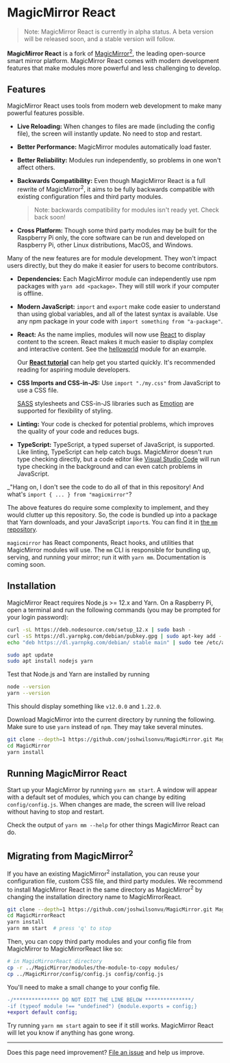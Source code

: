 # MagicMirror React

> Note: MagicMirror React is currently in alpha status.
> A beta version will be released soon, and a stable version
> will follow.

**MagicMirror React** is a fork of
[MagicMirror<sup>2</sup>](https://github.com/MichMich/MagicMirror),
the leading open-source smart mirror platform. MagicMirror React comes
with modern development features that make modules more powerful
and less challenging to develop.

## Features

MagicMirror React uses tools from modern web development to
make many powerful features possible.

- **Live Reloading:** When changes to files are made (including the
  config file), the screen will instantly update. No need to stop
  and restart.

- **Better Performance:** MagicMirror modules automatically load faster.

- **Better Reliability:** Modules run independently, so
  problems in one won't affect others.

- **Backwards Compatibility:** Even though MagicMirror React is a
  full rewrite of MagicMirror<sup>2</sup>, it aims to be fully
  backwards compatible with existing configuration files
  and third party modules.

  > Note: backwards compatibility for modules isn't ready yet. Check back
  > soon!

- **Cross Platform:** Though some third party modules may be built
  for the Raspberry Pi only, the core software can be run and developed
  on Raspberry Pi, other Linux distributions, MacOS, and Windows.

Many of the new features are for module development. They won't impact
users directly, but they do make it easier for users to become contributors.

- **Dependencies:** Each MagicMirror module can independently use npm
  packages with `yarn add <package>`. They will still work if your computer
  is offline.

- **Modern JavaScript:** `import` and `export` make code easier to understand
  than using global variables, and all of the latest syntax is available.
  Use any npm package in your code with `import something from "a-package"`.

* **React:** As the name implies, modules will now use
  [React](https://reactjs.org/) to display content to the screen. React
  makes it much easier to display complex and interactive content. See
  the [helloworld](./modules/default/helloworld/helloworld.js) module
  for an example.

  Our [**React tutorial**](./docs/react.md) can help get you started
  quickly. It's recommended reading for aspiring module developers.

* **CSS Imports and CSS-in-JS:** Use `import "./my.css"` from JavaScript
  to use a CSS file.

  [SASS](https://sass-lang.com/) stylesheets and CSS-in-JS libraries such as
  [Emotion](https://emotion.sh) are supported for flexibility of styling.

* **Linting:** Your code is checked for potential problems, which improves
  the quality of your code and reduces bugs.

* **TypeScript:** TypeScript, a typed superset of JavaScript, is supported. 
  Like linting, TypeScript can help catch bugs. MagicMirror doesn't run type
  checking directly, but a code editor like [Visual Studio Code](https://code.visualstudio.com)
  will run type checking in the background and can even catch problems in JavaScript.

_"Hang on, I don't see the code to do all of that in this repository!
And what's `import { ... } from "magicmirror"`?

The above features do require some complexity to implement, and they would
clutter up this repository. So, the code is bundled up into a package
that Yarn downloads, and your JavaScript `import`s. You can find it in
[the `mm` repository](https://github.com/joshwilsonvu/mm/tree/master/packages).

`magicmirror` has React components, React hooks, and utilities that MagicMirror
modules will use. The `mm` CLI is responsible for bundling up, serving, and
running your mirror; run it with `yarn mm`. Documentation is coming soon.

## Installation

MagicMirror React requires Node.js >= 12.x and Yarn. On a Raspberry Pi,
open a terminal and run the following commands (you may be prompted
for your login password):

```sh
curl -sL https://deb.nodesource.com/setup_12.x | sudo bash -
curl -sS https://dl.yarnpkg.com/debian/pubkey.gpg | sudo apt-key add -
echo "deb https://dl.yarnpkg.com/debian/ stable main" | sudo tee /etc/apt/sources.list.d/yarn.list

sudo apt update
sudo apt install nodejs yarn
```

Test that Node.js and Yarn are installed by running

```sh
node --version
yarn --version
```

This should display something like `v12.0.0` and `1.22.0`.

Download MagicMirror into the current directory by running the following.
Make sure to use `yarn` instead of `npm`. They may take several minutes.

```sh
git clone --depth=1 https://github.com/joshwilsonvu/MagicMirror.git MagicMirror
cd MagicMirror
yarn install
```

## Running MagicMirror React

Start up your MagicMirror by running `yarn mm start`. A window will
appear with a default set of modules, which you can change by editing
`config/config.js`. When changes are made, the screen will live reload
without having to stop and restart.

Check the output of `yarn mm --help` for other things MagicMirror React
can do.

## Migrating from MagicMirror<sup>2</sup>

If you have an existing MagicMirror<sup>2</sup> installation, you can reuse
your configuration file, custom CSS file, and third party modules. We recommend
to install MagicMirror React in the same directory as MagicMirror<sup>2</sup>
by changing the installation directory name to MagicMirrorReact.

```sh
git clone --depth=1 https://github.com/joshwilsonvu/MagicMirror.git MagicMirrorReact
cd MagicMirrorReact
yarn install
yarn mm start  # press 'q' to stop
```

Then, you can copy third party modules and your config file from MagicMirror
to MagicMirrorReact like so:

```sh
# in MagicMirrorReact directory
cp -r ../MagicMirror/modules/the-module-to-copy modules/
cp ../MagicMirror/config/config.js config/config.js
```

You'll need to make a small change to your config file.

```diff
-/*************** DO NOT EDIT THE LINE BELOW ***************/
-if (typeof module !== "undefined") {module.exports = config;}
+export default config;
```

Try running `yarn mm start` again to see if it still works. MagicMirror
React will let you know if anything has gone wrong.

---

Does this page need improvement? [File an issue](https://github.com/joshwilsonvu/MagicMirror/issues/new)
and help us improve.
